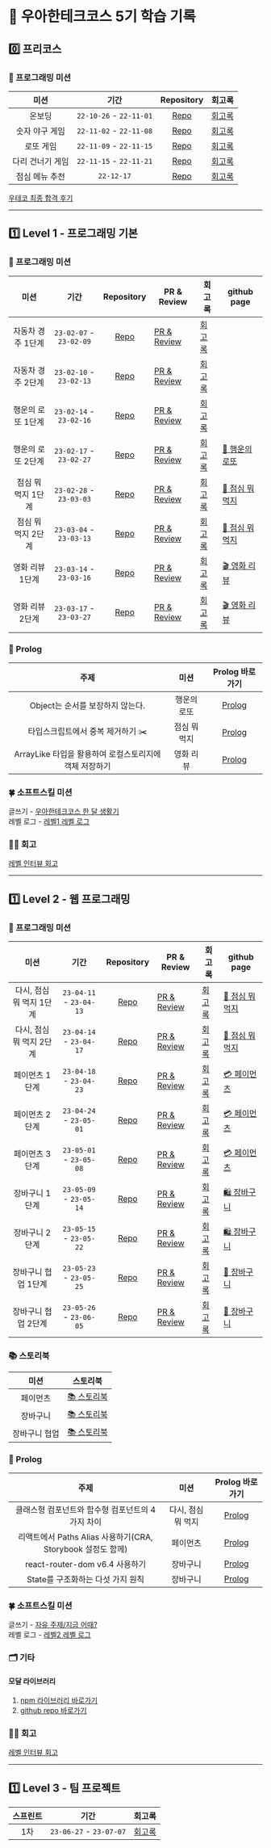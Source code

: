 # 🚀 우아한테크코스 5기 학습 기록

## 0️⃣ 프리코스

### 🎯 프로그래밍 미션

|       미션       |          기간           |                               Repository                                | 회고록                                   |
| :--------------: | :---------------------: | :---------------------------------------------------------------------: | ---------------------------------------- |
|      온보딩      | `22-10-26` - `22-11-01` | [Repo](https://github.com/nlom0218/javascript-onboarding/tree/nlom0218) | [회고록](https://noah-dev.tistory.com/2) |
|  숫자 야구 게임  | `22-11-02` - `22-11-08` |  [Repo](https://github.com/nlom0218/javascript-baseball/tree/nlom0218)  | [회고록](https://noah-dev.tistory.com/3) |
|    로또 게임     | `22-11-09` - `22-11-15` |   [Repo](https://github.com/nlom0218/javascript-lotto/tree/nlom0218)    | [회고록](https://noah-dev.tistory.com/4) |
| 다리 건너기 게임 | `22-11-15` - `22-11-21` |   [Repo](https://github.com/nlom0218/javascript-bridge/tree/nlom0218)   | [회고록](https://noah-dev.tistory.com/5) |
|  점심 메뉴 추천  |       `22-12-17`        |           [Repo](https://github.com/nlom0218/javascript-menu)           | [회고록](https://noah-dev.tistory.com/6) |

[우테코 최종 합격 후기](https://noah-dev.tistory.com/7)

---

## 1️⃣ Level 1 - 프로그래밍 기본

### 🎯 프로그래밍 미션

|        미션        |          기간           |                                   Repository                                    | PR & Review                                                                   | 회고록                                    | github page                                                         |
| :----------------: | :---------------------: | :-----------------------------------------------------------------------------: | ----------------------------------------------------------------------------- | ----------------------------------------- | ------------------------------------------------------------------- |
| 자동차 경주 1단계  | `23-02-07` - `23-02-09` |      [Repo](https://github.com/nlom0218/javascript-racingcar-1/tree/main)       | [PR & Review](https://github.com/woowacourse/javascript-racingcar/pull/178)   | [회고록](https://noah-dev.tistory.com/11) |                                                                     |
| 자동차 경주 2단계  | `23-02-10` - `23-02-13` | [Repo](https://github.com/nlom0218/javascript-racingcar-1/tree/nlom0218-step2)  | [PR & Review](https://github.com/woowacourse/javascript-racingcar/pull/242)   | [회고록](https://noah-dev.tistory.com/12) |                                                                     |
| 행운의 로또 1단계  | `23-02-14` - `23-02-16` |   [Repo](https://github.com/nlom0218/javascript-lotto-1/tree/nlom0218-step1)    | [PR & Review](https://github.com/woowacourse/javascript-lotto/pull/196)       | [회고록](https://noah-dev.tistory.com/19) |                                                                     |
| 행운의 로또 2단계  | `23-02-17` - `23-02-27` |   [Repo](https://github.com/nlom0218/javascript-lotto-1/tree/nlom0218-step2)    | [PR & Review](https://github.com/woowacourse/javascript-lotto/pull/230)       | [회고록](https://noah-dev.tistory.com/20) | [🎱 행운의 로또](https://nlom0218.github.io/javascript-lotto-1/)    |
| 점심 뭐 먹지 1단계 | `23-02-28` - `23-03-03` |    [Repo](https://github.com/nlom0218/javascript-lunch/tree/nlom0218-step1)     | [PR & Review](https://github.com/woowacourse/javascript-lunch/pull/38)        | [회고록](https://noah-dev.tistory.com/22) | [🍚 점심 뭐 먹지](https://nlom0218.github.io/javascript-lunch/)     |
| 점심 뭐 먹지 2단계 | `23-03-04` - `23-03-13` |    [Repo](https://github.com/nlom0218/javascript-lunch/tree/nlom0218-step2)     | [PR & Review](https://github.com/woowacourse/javascript-lunch/pull/63)        | [회고록](https://noah-dev.tistory.com/23) | [🍚 점심 뭐 먹지](https://nlom0218.github.io/javascript-lunch/)     |
|  영화 리뷰 1단계   | `23-03-14` - `23-03-16` | [Repo](https://github.com/nlom0218/javascript-movie-review/tree/nlom0218-step1) | [PR & Review](https://github.com/woowacourse/javascript-movie-review/pull/28) | [회고록](https://noah-dev.tistory.com/24) | [🎬 영화 리뷰](https://nlom0218.github.io/javascript-movie-review/) |
|  영화 리뷰 2단계   | `23-03-17` - `23-03-27` |     [Repo](https://github.com/nlom0218/javascript-movie-review/tree/step2)      | [PR & Review](https://github.com/woowacourse/javascript-movie-review/pull/57) | [회고록](https://noah-dev.tistory.com/25) | [🎬 영화 리뷰](https://nlom0218.github.io/javascript-movie-review/) |

### 📝 Prolog

|                          주제                          |     미션     |                     Prolog 바로가기                      |
| :----------------------------------------------------: | :----------: | :------------------------------------------------------: |
|            Object는 순서를 보장하지 않는다.            | 행운의 로또  | [Prolog](https://prolog.techcourse.co.kr/studylogs/2677) |
|           타입스크립트에서 중복 제거하기 ✂️            | 점심 뭐 먹지 | [Prolog](https://prolog.techcourse.co.kr/studylogs/2784) |
| ArrayLike 타입을 활용하여 로컬스토리지에 객체 저장하기 |  영화 리뷰   | [Prolog](https://prolog.techcourse.co.kr/studylogs/3042) |

### 🍀 소프트스킬 미션

글쓰기 - [우아한테크코스 한 달 생활기](https://github.com/nlom0218/woowa-writing-5/tree/nlom0218-level1)  
레벨 로그 - [레벨1 레벨 로그](https://docs.google.com/document/d/1Dab6-jZBoEL_NhwsbqnfG69BxRVtkodpIGdxPJlx2hQ/edit?usp=sharing)

### 🧚‍♀️ 회고

[레벨 인터뷰 회고](https://noah-dev.tistory.com/26)

---

## 1️⃣ Level 2 - 웹 프로그래밍

### 🎯 프로그래밍 미션

|           미션           |          기간           |                                    Repository                                    | PR & Review                                                                     | 회고록                                    | github page                                                         |
| :----------------------: | :---------------------: | :------------------------------------------------------------------------------: | ------------------------------------------------------------------------------- | ----------------------------------------- | ------------------------------------------------------------------- |
| 다시, 점심 뭐 먹지 1단계 | `23-04-11` - `23-04-13` |       [Repo](https://github.com/nlom0218/react-lunch/tree/nlom0218-step1)        | [PR & Review](https://github.com/woowacourse/react-lunch/pull/29)               | [회고록](https://noah-dev.tistory.com/28) | [🍚 점심 뭐 먹지](https://nlom0218.github.io/react-lunch/)          |
| 다시, 점심 뭐 먹지 2단계 | `23-04-14` - `23-04-17` |       [Repo](https://github.com/nlom0218/react-lunch/tree/nlom0218-step2)        | [PR & Review](https://github.com/woowacourse/react-lunch/pull/66)               | [회고록](https://noah-dev.tistory.com/30) | [🍚 점심 뭐 먹지](https://nlom0218.github.io/react-lunch/)          |
|      페이먼츠 1단계      | `23-04-18` - `23-04-23` |       [Repo](https://github.com/nlom0218/react-lunch/tree/nlom0218-step1)        | [PR & Review](https://github.com/woowacourse/react-payments/pull/189)           | [회고록](https://noah-dev.tistory.com/31) | [💳 페이먼츠](https://nlom0218.github.io/react-payments/)           |
|      페이먼츠 2단계      | `23-04-24` - `23-05-01` |      [Repo](https://github.com/nlom0218/react-payments/tree/nlom0218-step2)      | [PR & Review](https://github.com/woowacourse/react-payments/pull/242)           | [회고록](https://noah-dev.tistory.com/35) | [💳 페이먼츠](https://nlom0218.github.io/react-payments/)           |
|      페이먼츠 3단계      | `23-05-01` - `23-05-08` |      [Repo](https://github.com/nlom0218/react-payments/tree/nlom0218-step3)      | [PR & Review](https://github.com/woowacourse/react-payments/pull/308)           | [회고록](https://noah-dev.tistory.com/36) | [💳 페이먼츠](https://nlom0218.github.io/react-payments/)           |
|      장바구니 1단계      | `23-05-09` - `23-05-14` |   [Repo](https://github.com/nlom0218/react-shopping-cart/tree/nlom0218-step1)    | [PR & Review](https://github.com/woowacourse/react-shopping-cart/pull/180)      | [회고록](https://noah-dev.tistory.com/37) | [🛍️ 장바구니](https://nlom0218.github.io/react-shopping-cart/)      |
|      장바구니 2단계      | `23-05-15` - `23-05-22` |   [Repo](https://github.com/nlom0218/react-shopping-cart/tree/nlom0218-step2)    | [PR & Review](https://github.com/woowacourse/react-shopping-cart/pull/201)      | [회고록](https://noah-dev.tistory.com/40) | [🛍️ 장바구니](https://nlom0218.github.io/react-shopping-cart/)      |
|   장바구니 협업 1단계    | `23-05-23` - `23-05-25` | [Repo](https://github.com/nlom0218/react-shopping-cart-prod/tree/nlom0218-step1) | [PR & Review](https://github.com/woowacourse/react-shopping-cart-prod/pull/87)  | [회고록](https://noah-dev.tistory.com/41) | [🛒 장바구니](https://nlom0218.github.io/react-shopping-cart-prod/) |
|   장바구니 협업 2단계    | `23-05-26` - `23-06-05` | [Repo](https://github.com/nlom0218/react-shopping-cart-prod/tree/nlom0218-step2) | [PR & Review](https://github.com/woowacourse/react-shopping-cart-prod/pull/134) | [회고록](https://noah-dev.tistory.com/42) | [🛒 장바구니](https://nlom0218.github.io/react-shopping-cart-prod/) |

### 📚 스토리북

|     미션      |                                    스토리북                                    |
| :-----------: | :----------------------------------------------------------------------------: |
|   페이먼츠    | [📚 스토리북](https://nlom0218-step3--64438130ed1ba3bc955c84aa.chromatic.com/) |
|   장바구니    | [📚 스토리북](https://nlom0218-step2--645ca2eaf1be7c5699754358.chromatic.com)  |
| 장바구니 협업 | [📚 스토리북](https://nlom0218-step2--646f1b197e7cf65a7e5c4bb2.chromatic.com)  |

### 📝 Prolog

|                            주제                             |        미션        |                     Prolog 바로가기                      |
| :---------------------------------------------------------: | :----------------: | :------------------------------------------------------: |
|      클래스형 컴포넌트와 함수형 컴포넌트의 4가지 차이       | 다시, 점심 뭐 먹지 | [Prolog](https://prolog.techcourse.co.kr/studylogs/3734) |
| 리액트에서 Paths Alias 사용하기(CRA, Storybook 설정도 함께) |      페이먼츠      | [Prolog](https://prolog.techcourse.co.kr/studylogs/3306) |
|               react-router-dom v6.4 사용하기                |      장바구니      | [Prolog](https://prolog.techcourse.co.kr/studylogs/3573) |
|              State를 구조화하는 다섯 가지 원칙              |      장바구니      | [Prolog](https://prolog.techcourse.co.kr/studylogs/3597) |

### 🍀 소프트스킬 미션

글쓰기 - [자유 주제/지금 어때?](https://github.com/nlom0218/woowa-writing-5/blob/nlom0218-level2/Level2.md)  
레벨 로그 - [레벨2 레벨 로그](https://docs.google.com/document/d/1Bx82fby-nQo8NAzyIPFIXNLlqzcOuzpFQh00PlwCM4M/edit?usp=sharing)

### 🗂️ 기타

#### 모달 라이브러리

1. [npm 라이브러리 바로가기](https://www.npmjs.com/package/noah-modal)
2. [github repo 바로가기](https://github.com/nlom0218/noah-modal)

### 🧚‍♀️ 회고

[레벨 인터뷰 회고](https://noah-dev.tistory.com/43)

---

## 1️⃣ Level 3 - 팀 프로젝트

| 스프린트 |          기간           |                  회고록                   |
| :------: | :---------------------: | :---------------------------------------: |
|   1차    | `23-06-27` - `23-07-07` | [회고록](https://noah-dev.tistory.com/44) |
